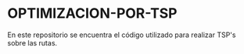 # OPTIMIZACION-POR-TSP
En este repositorio se encuentra el código utilizado para realizar TSP's sobre las rutas.

